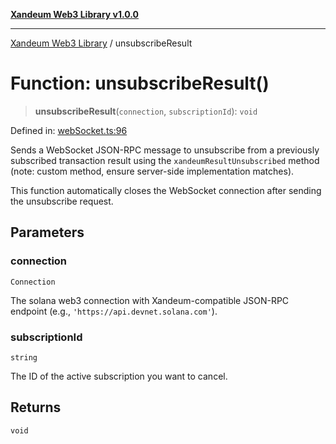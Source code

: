 [**Xandeum Web3 Library v1.0.0**](../README.md)

***

[Xandeum Web3 Library](../globals.md) / unsubscribeResult

# Function: unsubscribeResult()

> **unsubscribeResult**(`connection`, `subscriptionId`): `void`

Defined in: [webSocket.ts:96](https://github.com/Xandeum/test_web3/blob/main/src/webSocket.ts#L96)

Sends a WebSocket JSON-RPC message to unsubscribe from a previously subscribed transaction result
using the `xandeumResultUnsubscribed` method (note: custom method, ensure server-side implementation matches).

This function automatically closes the WebSocket connection after sending the unsubscribe request.

## Parameters

### connection

`Connection`

The solana web3 connection with Xandeum-compatible JSON-RPC endpoint (e.g., `'https://api.devnet.solana.com'`).

### subscriptionId

`string`

The ID of the active subscription you want to cancel.

## Returns

`void`
